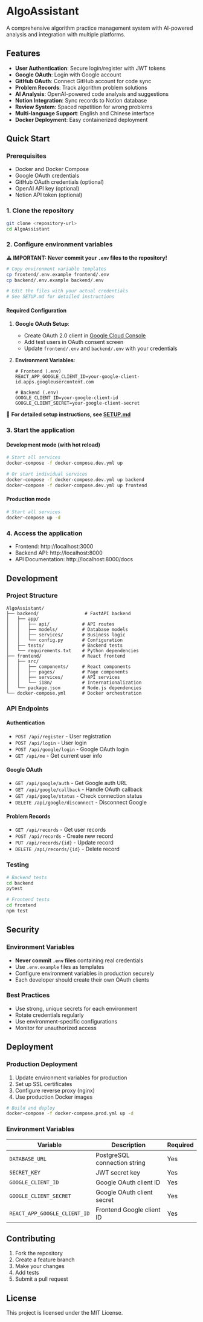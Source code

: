 # AlgoAssistant

A comprehensive algorithm practice management system with AI-powered analysis and integration with multiple platforms.

## Features

- **User Authentication**: Secure login/register with JWT tokens
- **Google OAuth**: Login with Google account
- **GitHub OAuth**: Connect GitHub account for code sync
- **Problem Records**: Track algorithm problem solutions
- **AI Analysis**: OpenAI-powered code analysis and suggestions
- **Notion Integration**: Sync records to Notion database
- **Review System**: Spaced repetition for wrong problems
- **Multi-language Support**: English and Chinese interface
- **Docker Deployment**: Easy containerized deployment

## Quick Start

### Prerequisites

- Docker and Docker Compose
- Google OAuth credentials
- GitHub OAuth credentials (optional)
- OpenAI API key (optional)
- Notion API token (optional)

### 1. Clone the repository

```bash
git clone <repository-url>
cd AlgoAssistant
```

### 2. Configure environment variables

**⚠️ IMPORTANT: Never commit your `.env` files to the repository!**

```bash
# Copy environment variable templates
cp frontend/.env.example frontend/.env
cp backend/.env.example backend/.env

# Edit the files with your actual credentials
# See SETUP.md for detailed instructions
```

#### Required Configuration

1. **Google OAuth Setup**:
   - Create OAuth 2.0 client in [Google Cloud Console](https://console.cloud.google.com/)
   - Add test users in OAuth consent screen
   - Update `frontend/.env` and `backend/.env` with your credentials

2. **Environment Variables**:
   ```env
   # Frontend (.env)
   REACT_APP_GOOGLE_CLIENT_ID=your-google-client-id.apps.googleusercontent.com
   
   # Backend (.env)
   GOOGLE_CLIENT_ID=your-google-client-id
   GOOGLE_CLIENT_SECRET=your-google-client-secret
   ```

📖 **For detailed setup instructions, see [SETUP.md](SETUP.md)**

### 3. Start the application

#### Development mode (with hot reload)

```bash
# Start all services
docker-compose -f docker-compose.dev.yml up

# Or start individual services
docker-compose -f docker-compose.dev.yml up backend
docker-compose -f docker-compose.dev.yml up frontend
```

#### Production mode

```bash
# Start all services
docker-compose up -d
```

### 4. Access the application

- Frontend: http://localhost:3000
- Backend API: http://localhost:8000
- API Documentation: http://localhost:8000/docs

## Development

### Project Structure

```
AlgoAssistant/
├── backend/                 # FastAPI backend
│   ├── app/
│   │   ├── api/            # API routes
│   │   ├── models/         # Database models
│   │   ├── services/       # Business logic
│   │   └── config.py       # Configuration
│   ├── tests/              # Backend tests
│   └── requirements.txt    # Python dependencies
├── frontend/               # React frontend
│   ├── src/
│   │   ├── components/     # React components
│   │   ├── pages/          # Page components
│   │   ├── services/       # API services
│   │   └── i18n/           # Internationalization
│   └── package.json        # Node.js dependencies
└── docker-compose.yml      # Docker orchestration
```

### API Endpoints

#### Authentication
- `POST /api/register` - User registration
- `POST /api/login` - User login
- `POST /api/google/login` - Google OAuth login
- `GET /api/me` - Get current user info

#### Google OAuth
- `GET /api/google/auth` - Get Google auth URL
- `GET /api/google/callback` - Handle OAuth callback
- `GET /api/google/status` - Check connection status
- `DELETE /api/google/disconnect` - Disconnect Google

#### Problem Records
- `GET /api/records` - Get user records
- `POST /api/records` - Create new record
- `PUT /api/records/{id}` - Update record
- `DELETE /api/records/{id}` - Delete record

### Testing

```bash
# Backend tests
cd backend
pytest

# Frontend tests
cd frontend
npm test
```

## Security

### Environment Variables

- **Never commit `.env` files** containing real credentials
- Use `.env.example` files as templates
- Configure environment variables in production securely
- Each developer should create their own OAuth clients

### Best Practices

- Use strong, unique secrets for each environment
- Rotate credentials regularly
- Use environment-specific configurations
- Monitor for unauthorized access

## Deployment

### Production Deployment

1. Update environment variables for production
2. Set up SSL certificates
3. Configure reverse proxy (nginx)
4. Use production Docker images

```bash
# Build and deploy
docker-compose -f docker-compose.prod.yml up -d
```

### Environment Variables

| Variable | Description | Required |
|----------|-------------|----------|
| `DATABASE_URL` | PostgreSQL connection string | Yes |
| `SECRET_KEY` | JWT secret key | Yes |
| `GOOGLE_CLIENT_ID` | Google OAuth client ID | Yes |
| `GOOGLE_CLIENT_SECRET` | Google OAuth client secret | Yes |
| `REACT_APP_GOOGLE_CLIENT_ID` | Frontend Google client ID | Yes |

## Contributing

1. Fork the repository
2. Create a feature branch
3. Make your changes
4. Add tests
5. Submit a pull request

## License

This project is licensed under the MIT License.